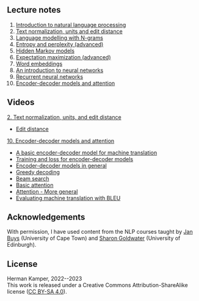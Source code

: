 ## Lecture notes

01. [Introduction to natural language processing](notes/01_intro_notes.pdf)
02. [Text normalization, units and edit distance](notes/02_units_distance_notes.pdf)
03. [Language modelling with N-grams](notes/03_lm_ngrams_notes.pdf)
04. [Entropy and perplexity (advanced)](notes/04_entropy_perplexity_notes.pdf)
05. [Hidden Markov models](notes/05_hmm_notes.pdf)
06. [Expectation maximization (advanced)](notes/06_em_notes.pdf)
07. [Word embeddings](notes/07_word_embeddings_notes.pdf)
08. [An introduction to neural networks](notes/08_nn_notes.pdf)
09. [Recurrent neural networks](notes/09_rnn_notes.pdf)
10. [Encoder-decoder models and attention](notes/10_encdec_attention_notes.pdf)


## Videos

[2. Text normalization, units, and edit distance](https://www.youtube.com/playlist?list=PLmZlBIcArwhOqEQwyk2TBHmtEKTGPMu5d)

- [Edit distance](https://youtu.be/C2cRO9BqlZw&list=PLmZlBIcArwhOqEQwyk2TBHmtEKTGPMu5d)

[10. Encoder-decoder models and attention](https://www.youtube.com/playlist?list=PLmZlBIcArwhPHmHzyM_cZJQ8_v5paQJTV)

- [A basic encoder-decoder model for machine translation](https://youtu.be/gHk2IWivt_8&list=PLmZlBIcArwhPHmHzyM_cZJQ8_v5paQJTV)
- [Training and loss for encoder-decoder models](https://youtu.be/aBZUTuT1Izs&list=PLmZlBIcArwhPHmHzyM_cZJQ8_v5paQJTV)
- [Encoder-decoder models in general](https://youtu.be/N8AzPeAORKM&list=PLmZlBIcArwhPHmHzyM_cZJQ8_v5paQJTV)
- [Greedy decoding](https://youtu.be/DW5C3eqAFQM&list=PLmZlBIcArwhPHmHzyM_cZJQ8_v5paQJTV)
- [Beam search](https://youtu.be/uG3xoYNo3HM&list=PLmZlBIcArwhPHmHzyM_cZJQ8_v5paQJTV)
- [Basic attention](https://youtu.be/BSSoEtv5jvQ&list=PLmZlBIcArwhPHmHzyM_cZJQ8_v5paQJTV)
- [Attention - More general](https://youtu.be/k-5QMalS8bQ&list=PLmZlBIcArwhPHmHzyM_cZJQ8_v5paQJTV)
- [Evaluating machine translation with BLEU](https://youtu.be/evDKNiNs09o&list=PLmZlBIcArwhPHmHzyM_cZJQ8_v5paQJTV)



## Acknowledgements

With permission, I have used content from the NLP courses taught by
[Jan Buys](https://www.janmbuys.com/) (University of Cape Town) and
[Sharon Goldwater](https://homepages.inf.ed.ac.uk/sgwater/)
(University of Edinburgh).


## License

Herman Kamper, 2022--2023  
This work is released under a Creative Commons Attribution-ShareAlike
license ([CC BY-SA 4.0](http://creativecommons.org/licenses/by-sa/4.0/)).
